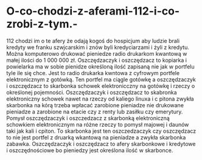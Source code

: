 # O-co-chodzi-z-aferami-112-i-co-zrobi-z-tym.-
112 chodzi im o te afery że odają kogoś do hospicjum aby ludzie brali kredyty we franku szwjcarskim i znów byli kredyciarzami i żyli z kredytu. 
Można komputerowo drukować pieniedze radio drukarkom kwantową w małej ilości do 1 000 000 zł. 
Oszczędzaczyk i oszczędzacz to kopiarka i powielarka ma w sobie pienidze określoną ilość zapisaną nie jak w portfelu tyle ile się chce. 
Jest to radio drukarka kwntowa z cyfrowym portfele elektronicznym z gotówką. 
Ten portfel ma ciągle gotówkę a oszczędzaczyk i oszczędzacz to skarbonka schowek elektronicczny na gotówkę i rzeczy o określonej pojemności. 
Oszczędzaczyk i oszczędzacz to skabronka elektroniczny schowek nawet na rzeczy od kaliego linuxa i c pitona zwykła skarbonka na kórą trzeba wpłacać zarobione pieniadze nie drukowane pieniadze a zarobione na etacie czy z renty lub zasiłku czy emerytury. 
Pomysł oszczędzaczyk i oszczedzacz z skarbonką elektroniczną schowkiem elektronicznym na różne rzeczy to pomysł majowej i daunów taki jak kali i cpiton. 
To skarbonka jest ten oszczedzaczyk czy oszczędzacz to nie jest portfel z druarką wkantową na pieniadze a zwykła skarbonka zabawka. 
Oszczędzaczyk i oszczędzacz to afery skarbonkowe i kredytowe i oszczędnościowe bo pieniedzy jest określona ilość w skarbonce. 
